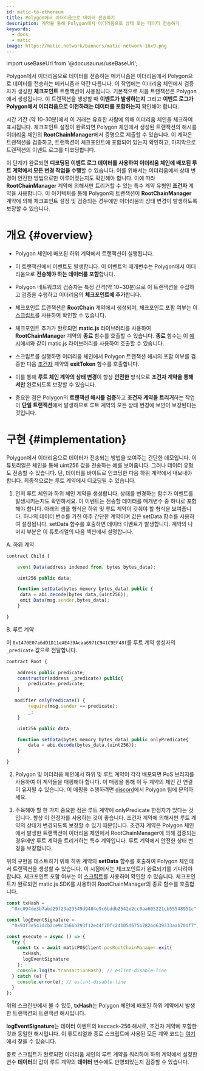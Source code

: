 ```yaml
---
id: matic-to-ethereum
title: Polygon에서 이더리움으로 데이터 전송하기
description: 계약을 통해 Polygon에서 이더리움으로 상태 또는 데이터 전송하기
keywords:
  - docs
  - matic
image: https://matic.network/banners/matic-network-16x9.png
---
```


import useBaseUrl from '@docusaurus/useBaseUrl';

Polygon에서 이더리움으로 데이터를 전송하는 메커니즘은 이더리움에서 Polygon으로 데이터를 전송하는 메커니즘과 약간 다릅니다. 이 작업에는 이더리움 체인에서 검증자가 생성한 **체크포인트** 트랜잭션이 사용됩니다. 기본적으로 처음 트랜잭션은 Polygon에서 생성됩니다. 이 트랜잭션을 생성할 때 **이벤트가 발생하는지** 그리고 **이벤트 로그가 Polygon에서 이더리움으로 이전하려는 데이터를 포함하는지** 확인해야 합니다.

시간 기간 (약 10-30분)에서 이 거래는 유효한 사람에 의해 이더리움 체인을 체크하여 표시됩니다. 체크포인트 설정이 완료되면 Polygon 체인에서 생성된 트랜잭션의 해시를 이더리움 체인의 **RootChainManager**에서 증명으로 제출할 수 있습니다. 이 계약은 트랜잭션을 검증하고, 트랜잭션이 체크포인트에 포함되어 있는지 확인하고, 마지막으로 트랜잭션의 이벤트 로그를 디코딩합니다.

이 단계가 완료되면 **디코딩된 이벤트 로그 데이터를 사용하여 이더리움 체인에 배포된 루트 계약에서 모든 변경 작업을 수행**할 수 있습니다. 이를 위해서는 이더리움에서 상태 변경이 안전한 방법으로만 이루어졌는지도 확인해야 합니다. 이에 따라 **RootChainManager** 계약에 의해서만 트리거할 수 있는 특수 계약 유형인 **조건자** 계약을 사용합니다. 이 아키텍처를 통해 Polygon의 트랜잭션이 **RootChainManager** 계약에 의해 체크포인트 설정 및 검증되는 경우에만 이더리움의 상태 변경이 발생하도록 보장할 수 있습니다.

# 개요 {#overview}

- Polygon 체인에 배포된 하위 계약에서 트랜잭션이 실행됩니다.
- 이 트랜잭션에서 이벤트도 발생합니다. 이 이벤트의 매개변수는 Polygon에서 이더리움으로 **전송해야 하는 데이터를 포함**합니다.
- Polygon 네트워크의 검증자는 특정 간격(약 10~30분)으로 이 트랜잭션을 수집하고 검증을 수행하고 이더리움의 **체크포인트에 추가**합니다.
- 체크포인트 트랜잭션은 **RootChain** 계약에서 생성되며, 체크포인트 포함 여부는 이 [스크립트](https://github.com/rahuldamodar94/matic-learn-pos/blob/transfer-matic-ethereum/script/check-checkpoint.js)를 사용하여 확인할 수 있습니다.
- 체크포인트 추가가 완료되면 **matic.js** 라이브러리를 사용하여 **RootChainManager** 계약의 **종료** 함수를 호출할 수 있습니다. **종료** 함수는 이 [예시](https://github.com/rahuldamodar94/matic-learn-pos/blob/transfer-matic-ethereum/script/exit.js)에서와 같이 matic.js 라이브러리를 사용하여 호출할 수 있습니다.

- 스크립트를 실행하면 이더리움 체인에서 Polygon 트랜잭션 해시의 포함 여부를 검증한 다음 [조건자](https://github.com/rahuldamodar94/matic-learn-pos/blob/transfer-matic-ethereum/contracts/CustomPredicate.sol) 계약의 **exitToken** 함수를 호출합니다.
- 이를 통해 **루트 체인 계약의 상태 변경**이 항상 **안전한** 방식으로 **조건자 계약을 통해서만** 완료되도록 보장할 수 있습니다.
- 중요한 점은 Polygon의 **트랜잭션 해시를 검증**하고 **조건자 계약을 트리거**하는 작업이 **단일 트랜잭션**에서 발생하므로 루트 계약의 모든 상태 변경에 보안이 보장된다는 것입니다.

# 구현 {#implementation}

Polygon에서 이더리움으로 데이터가 전송되는 방법을 보여주는 간단한 데모입니다. 이 튜토리얼은 체인을 통해 uint256 값을 전송하는 예를 보여줍니다. 그러나 데이터 유형도 전송할 수 있습니다. 단, 데이터를 바이트로 인코딩한 다음 하위 계약에서 내보내야 합니다. 최종적으로는 루트 계약에서 디코딩될 수 있습니다.

1. 먼저 루트 체인과 하위 체인 계약을 생성합니다. 상태를 변경하는 함수가 이벤트를 발생시키는지도 확인하세요. 이 이벤트는 전송할 데이터를 매개변수 중 하나로 포함해야 합니다. 아래의 샘플 형식은 하위 및 루트 계약이 갖춰야 할 형식을 보여줍니다. 하나의 데이터 변수를 가진 아주 간단한 계약이며 값은 setData 함수를 사용하여 설정됩니다. setData 함수를 호출하면 데이터 이벤트가 발생합니다. 계약의 나머지 부분은 이 튜토리얼의 다음 섹션에서 설명합니다.

A. 하위 계약

```javascript
contract Child {

    event Data(address indexed from, bytes bytes_data);

    uint256 public data;

    function setData(bytes memory bytes_data) public {
     data = abi.decode(bytes_data,(uint256));
     emit Data(msg.sender,bytes_data);
    }

}
```

B. 루트 계약

이 `0x1470E07a6dD1D11eAE439Acaa6971C941C9EF48f`를 루트 계약 생성자의 `_predicate` 값으로 전달합니다.

```javascript
contract Root {

    address public predicate;
    constructor(address _predicate) public{
        predicate=_predicate;
    }

   modifier onlyPredicate() {
        require(msg.sender == predicate);
        _;
    }

    uint256 public data;

    function setData(bytes memory bytes_data) public onlyPredicate{
        data = abi.decode(bytes_data,(uint256));
    }

}
```

2. Polygon 및 이더리움 체인에서 하위 및 루트 계약이 각각 배포되면 PoS 브리지를 사용하여 이 계약들을 매핑해야 합니다. 이 매핑을 통해 이 두 계약의 체인 간 연결이 유지될 수 있습니다. 이 매핑을 수행하려면 [discord](https://discord.com/invite/0xPolygon)에서 Polygon 팀에 문의하세요.

3. 주목해야 할 한 가지 중요한 점은 루트 계약에 onlyPredicate 한정자가 있다는 것입니다. 항상 이 한정자를 사용하는 것이 좋습니다. 조건자 계약에 의해서만 루트 계약의 상태가 변경되도록 보장할 수 있기 때문입니다. 조건자 계약은 Polygon 체인에서 발생한 트랜잭션이 이더리움 체인에서 RootChainManager에 의해 검증되는 경우에만 루트 계약을 트리거하는 특수 계약입니다. 루트 계약에서 안전한 상태 변경을 보장합니다.

위의 구현을 테스트하기 위해 하위 계약의 **setData** 함수를 호출하여 Polygon 체인에서 트랜잭션을 생성할 수 있습니다. 이 시점에서는 체크포인트가 완료되기를 기다려야 합니다. 체크포인트 포함 여부는 이 [스크립트](https://github.com/rahuldamodar94/matic-learn-pos/blob/transfer-matic-ethereum/script/check-checkpoint.js)를 사용하여 확인할 수 있습니다. 체크포인트가 완료되면 matic.js SDK를 사용하여 RootChainManager의 종료 함수를 호출합니다.

```jsx
const txHash =
  "0xc094de3b7abd29f23a23549d9484e9c6bddb2542e2cc0aa605221cb55548951c";

const logEventSignature =
  "0x93f3e547dcb3ce9c356bb293f12e44f70fc24105d675b782bd639333aab70df7";

const execute = async () => {
  try {
    const tx = await maticPOSClient.posRootChainManager.exit(
      txHash,
      logEventSignature
    );
    console.log(tx.transactionHash); // eslint-disable-line
  } catch (e) {
    console.error(e); // eslint-disable-line
  }
};
```

위의 스크린샷에서 볼 수 있듯, **txHash**는 Polygon 체인에 배포된 하위 계약에서 발생한 트랜잭션의 트랜잭션 해시입니다.

**logEventSignature**는 데이터 이벤트의 keccack-256 해시로, 조건자 계약에 포함한 것과 동일한 해시입니다. 이 튜토리얼과 종료 스크립트에 사용된 모든 계약 코드는 [여기](https://github.com/rahuldamodar94/matic-learn-pos/tree/transfer-matic-ethereum)에서 찾을 수 있습니다.

종료 스크립트가 완료되면 이더리움 체인의 루트 계약을 쿼리하여 하위 계약에서 설정한 변수 **데이터**의 값이 루트 계약의 **데이터** 변수에도 반영되었는지 검증할 수 있습니다.
